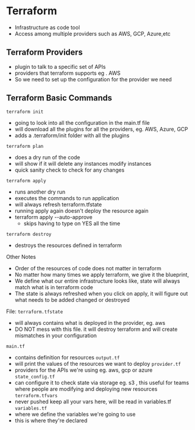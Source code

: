 # Terraform 
- Infrastructure as code tool
- Access among multiple providers such as AWS, GCP, Azure,etc

## Terraform Providers 
- plugin to talk to a specific set of APIs
- providers that terraform supports eg . AWS
- So we need to set up the configuration for the provider we need

## Terraform Basic Commands
`terraform init` 
- going to look into all the configuration in the main.tf file
- will download all the plugins for all the providers, eg. AWS, Azure, GCP
- adds a .terraform/init folder with all the plugins

`terraform plan`
- does a dry run of the code
- will show if it will delete any instances modify instances
- quick sanity check to check for any changes

`terraform apply`
- runs another dry run
- executes the commands to run application
- will always refresh terraform.tfstate
- running apply again doesn't deploy the resource again
- terraform apply --auto-approve
	- skips having to type on YES all the time

`terraform destroy`
- destroys the resources defined in terraform

Other Notes
- Order of the resources of code does not matter in terraform
- No matter how many times we apply terraform, we give it the blueprint, 
- We define what our entire infrastructure looks like, state will always match what is in terraform code
- The state is always refreshed when you click on apply, it will figure out what needs to be added changed or destroyed

File: `terraform.tfstate`
- will always contains what is deployed in the provider, eg. aws
- DO NOT mess with this file. it will destroy terraform and will create mismatches in your configuration


`main.tf`
- contains definition for resources 
`output.tf` 
- will print the values of the resources we want to deploy 
`provider.tf`
- providers for the APIs we're using eg. aws, gcp or azure
`state_config.tf`
- can configure it to check state via storage eg. s3 , this useful for teams where people are modifying and deploying new resources
`terraform.tfvars` 
- never pushed keep all your vars here, will be read in variables.tf
`variables.tf `
- where we define the variables we're going to use
- this is where they're declared




